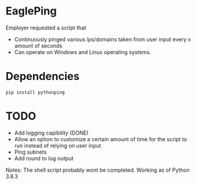 # EaglePing

Employer requested a script that 
  - Continuously pinged various ips/domains taken from user input every x amount of seconds
  - Can operate on Windows and Linux operating systems.
  
  
# Dependencies


```
pip install pythonping
```



# TODO
- Add logging capibility (DONE)
- Allow an option to customize a certain amount of time for the script to run instead of relying on user input
- Ping subnets
- Add round to log output

Notes:
The shell script probably wont be completed.
Working as of Python 3.8.3
